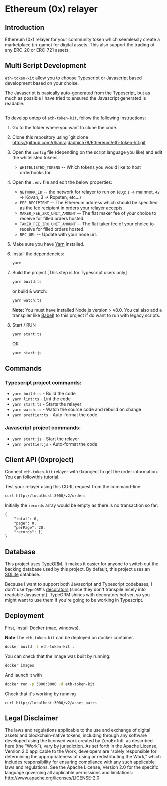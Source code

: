 # Ethereum (0x) relayer

## Introduction

Ethereum (0x) relayer for your community token which seemlessly create a marketplace (in-game) for digital assets. This also support the trading of any ERC-20 or ERC-721 assets.

## Multi Script Development

`eth-token-kit` allow you to choose Typescript or Javascript based development based on your choise.

The Javascript is basically auto-generated from the Typescript, but as much as possible I have tried to ensured the Javascript generated is readable.

## 

To develop ontop of `eth-token-kit`, follow the following instructions:

1. Go to the folder where you want to clone the code.

2. Clone this repository using `git clone https://github.com/dhanrajdadhich78/Ethereum/eth-token-kit.git

3. Open the `config` file (depending on the script language you like) and edit the whitelisted tokens:

    - `WHITELISTED_TOKENS` -- Which tokens you would like to host orderbooks for.

4. Open the `.env` file and edit the below properties:

    - `NETWORK_ID` -- the network for relayer to run on (e.g: `1` -> mainnet, `42` -> Kovan, 3 -> Ropsten, etc...)
    - `FEE_RECIPIENT` -- The Ethereum address which should be specified as the fee recipient in orders your relayer accepts.
    - `MAKER_FEE_ZRX_UNIT_AMOUNT` -- The flat maker fee of your choice to receive for filled orders hosted.
    - `TAKER_FEE_ZRX_UNIT_AMOUNT` -- The flat taker fee of your choice to receive for filled orders hosted.
    - `RPC_URL` -- Update with your node url. 

5. Make sure you have [Yarn](https://yarnpkg.com/en/) installed.

6. Install the dependencies:

    ```sh
    yarn
    ```

7. Build the project [This step is for Typescript users only]

    ```sh
    yarn build:ts
    ```

    or build & watch:

    ```sh
    yarn watch:ts
    ```

    **Note:** You must have installed Node.js version > v8.0. You cal also add a transpiler like [Babel](https://babeljs.io/)) to this project if do want to run with legacy scripts.

8. Start / RUN

    ```sh
    yarn start:ts
    ```

    OR

    ```sh
    yarn start:js
    ```

## Commands

### Typescript project commands:

-   `yarn build:ts` - Build the code
-   `yarn lint:ts` - Lint the code
-   `yarn start:ts` - Starts the relayer
-   `yarn watch:ts` - Watch the source code and rebuild on change
-   `yarn prettier:ts` - Auto-format the code

### Javascript project commands:

-   `yarn start:js` - Start the relayer
-   `yarn prettier:js` - Auto-format the code


## Client API (0xproject)

Connect `eth-token-kit` relayer with 0xproject to get the order information. You can follow[this tutorial](https://0xproject.com/wiki#Find,-Submit,-Fill-Order-From-Relayer).

Test your relayer using this CURL request from the command-line:

```sh
curl http://localhost:3000/v2/orders
```

Initially the `records` array would be empty as there is no transaction so far:

```
{
    "total": 0,
    "page": 0,
    "perPage": 20,
    "records": []
}
```


## Database

This project uses [TypeORM](https://github.com/typeorm/typeorm). It makes it easier for anyone to switch out the backing database used by this project. By default, this project uses an [SQLite](https://sqlite.org/docs.html) database.

Because I  want to support both Javascript and Typescript codebases, I  don't use `TypeORM`'s [decorators](https://github.com/typeorm/typeorm/blob/master/docs/decorator-reference.md) (since they don't transpile nicely into readable Javascript). TypeORM shines with decorators hoI ver, so you might want to use them if you're going to be working in Typescript.

## Deployment

First, install Docker ([mac](https://docs.docker.com/docker-for-mac/install/), [windows](https://docs.docker.com/docker-for-windows/install/)).

   **Note** The `eth-token-kit` can be deployed on docker container. 

```sh
docker build -t eth-token-kit .
```

You can check that the image was built by running:

```sh
docker images
```

And launch it with

```sh
docker run -p 3000:3000 -d eth-token-kit
```

Check that it's working by running

```
curl http://localhost:3000/v2/asset_pairs
```

## Legal Disclaimer

The laws and regulations applicable to the use and exchange of digital assets and blockchain-native tokens, including through any software developed using the licensed work created by ZeroEx Intl. as described here (the “Work”), vary by jurisdiction. As set forth in the Apache License, Version 2.0 applicable to the Work, developers are “solely responsible for determining the appropriateness of using or redistributing the Work,” which includes responsibility for ensuring compliance with any such applicable laws and regulations.
See the Apache License, Version 2.0 for the specific language governing all applicable permissions and limitations: http://www.apache.org/licenses/LICENSE-2.0
